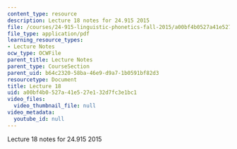 ```yaml
---
content_type: resource
description: Lecture 18 notes for 24.915 2015
file: /courses/24-915-linguistic-phonetics-fall-2015/a00bf4b0527a41e527e132d7fc3e1bc1_MIT24_915F15_lec18.pdf
file_type: application/pdf
learning_resource_types:
- Lecture Notes
ocw_type: OCWFile
parent_title: Lecture Notes
parent_type: CourseSection
parent_uid: b64c2320-58ba-46e9-d9a7-1b0591bf82d3
resourcetype: Document
title: Lecture 18
uid: a00bf4b0-527a-41e5-27e1-32d7fc3e1bc1
video_files:
  video_thumbnail_file: null
video_metadata:
  youtube_id: null
---
```

Lecture 18 notes for 24.915 2015

